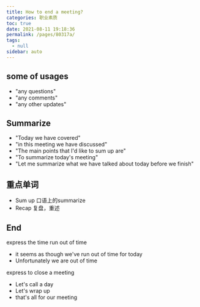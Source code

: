 ```yaml
---
title: How to end a meeting?
categories: 职业素质
toc: true
date: 2021-08-11 19:18:36
permalink: /pages/80317a/
tags: 
  - null
sidebar: auto
---
```


## some of usages 

- "any questions"
- "any comments"
- "any other updates"

## Summarize

- "Today we have covered"
- "in this meeting we have discussed"
- "The main points that I'd like to sum up are"
- "To summarize today's meeting"
- "Let me summarize what we have talked about today before we finish"


## 重点单词 

- Sum up 口语上的summarize
- Recap 复盘，重述

## End

express the time run out of time

- it seems as though we've run out of time for today
- Unfortunately we are out of time 


express to close a meeting 

- Let's call a day
- Let's wrap up
- that's all for our meeting





